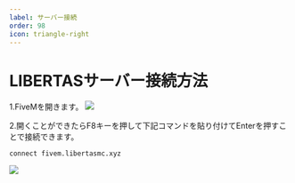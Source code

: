 ```yaml
---
label: サーバー接続
order: 98
icon: triangle-right
---
```



# LIBERTASサーバー接続方法
1.FiveMを開きます。
![](https://github.com/user-attachments/assets/ce40be1d-489d-43e5-8e14-857d6be5aa5c)


2.開くことができたらF8キーを押して下記コマンドを貼り付けてEnterを押すことで接続できます。  

```
connect fivem.libertasmc.xyz
```
![](https://github.com/user-attachments/assets/b1376ca5-2501-43e8-86ce-edeeb13e1ffc)



